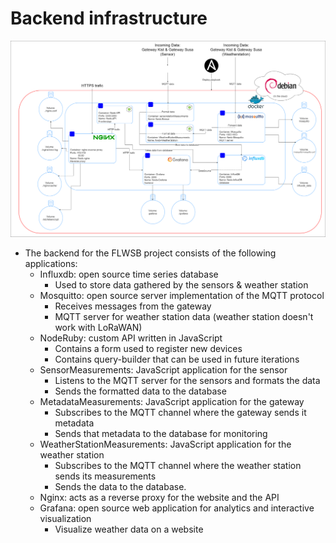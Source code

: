 # Backend infrastructure
![FLWSB-Backend.png](https://github.com/Jappie3/zanzi-doc/blob/backend-general/backend/assets/FLWSB-Backend.png)
- The backend for the FLWSB project consists of the following applications:
	- Influxdb: open source time series database
		- Used to store data gathered by the sensors & weather station
	- Mosquitto: open source server implementation of the MQTT protocol
		- Receives messages from the gateway
		- MQTT server for weather station data (weather station doesn't work with LoRaWAN)
	- NodeRuby: custom API written in JavaScript
		- Contains a form used to register new devices
		- Contains query-builder that can be used in future iterations
	- SensorMeasurements: JavaScript application for the sensor
		- Listens to the MQTT server for the sensors and formats the data
		- Sends the formatted data to the database
	- MetadataMeasurements: JavaScript application for the gateway
		- Subscribes to the MQTT channel where the gateway sends it metadata
		- Sends that metadata to the database for monitoring
	- WeatherStationMeasurements: JavaScript application for the weather station
		- Subscribes to the MQTT channel where the weather station sends its measurements
		- Sends the data to the database.
	- Nginx: acts as a reverse proxy for the website and the API
	- Grafana: open source web application for analytics and interactive visualization
		- Visualize weather data on a website
